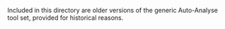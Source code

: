 Included in this directory are older versions of the generic Auto-Analyse tool set, provided for historical reasons.

